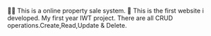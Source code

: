🧑‍💻 This is a online property sale system. 
🙌 This is the first website i developed.
My first year IWT project.
There are all CRUD operations.Create,Read,Update & Delete.
